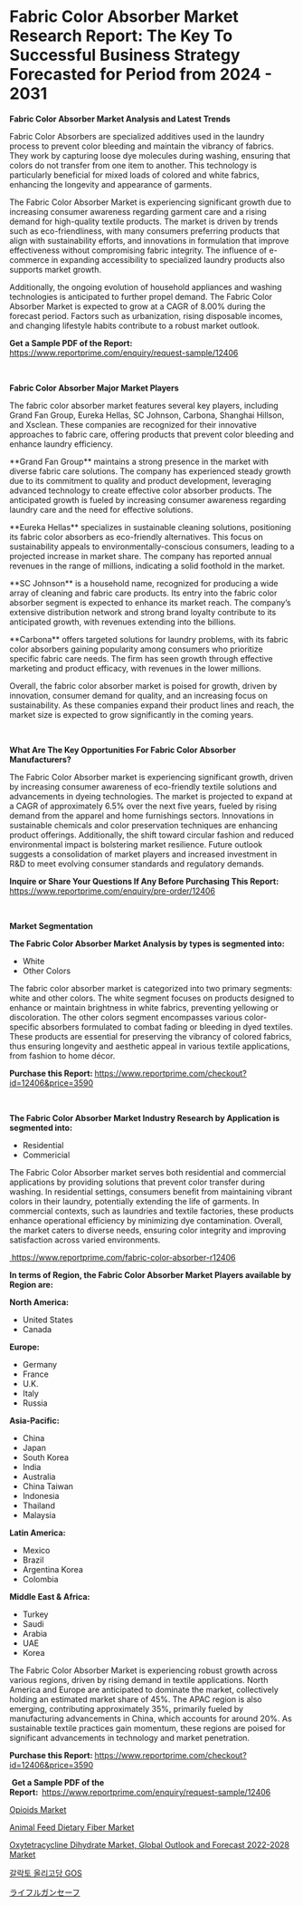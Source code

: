 <p><h1>Fabric Color Absorber Market Research Report: The Key To Successful Business Strategy Forecasted for Period from 2024 - 2031</h1></p><p><strong>Fabric Color Absorber Market Analysis and Latest Trends</strong></p>
<p><p>Fabric Color Absorbers are specialized additives used in the laundry process to prevent color bleeding and maintain the vibrancy of fabrics. They work by capturing loose dye molecules during washing, ensuring that colors do not transfer from one item to another. This technology is particularly beneficial for mixed loads of colored and white fabrics, enhancing the longevity and appearance of garments.</p><p>The Fabric Color Absorber Market is experiencing significant growth due to increasing consumer awareness regarding garment care and a rising demand for high-quality textile products. The market is driven by trends such as eco-friendliness, with many consumers preferring products that align with sustainability efforts, and innovations in formulation that improve effectiveness without compromising fabric integrity. The influence of e-commerce in expanding accessibility to specialized laundry products also supports market growth.</p><p>Additionally, the ongoing evolution of household appliances and washing technologies is anticipated to further propel demand. The Fabric Color Absorber Market is expected to grow at a CAGR of 8.00% during the forecast period. Factors such as urbanization, rising disposable incomes, and changing lifestyle habits contribute to a robust market outlook.</p></p>
<p><strong>Get a Sample PDF of the Report:&nbsp;</strong> <a href="https://www.reportprime.com/enquiry/request-sample/12406">https://www.reportprime.com/enquiry/request-sample/12406</a></p>
<p>&nbsp;</p>
<p><strong>Fabric Color Absorber Major Market Players</strong></p>
<p><p>The fabric color absorber market features several key players, including Grand Fan Group, Eureka Hellas, SC Johnson, Carbona, Shanghai Hillson, and Xsclean. These companies are recognized for their innovative approaches to fabric care, offering products that prevent color bleeding and enhance laundry efficiency.</p><p>**Grand Fan Group** maintains a strong presence in the market with diverse fabric care solutions. The company has experienced steady growth due to its commitment to quality and product development, leveraging advanced technology to create effective color absorber products. The anticipated growth is fueled by increasing consumer awareness regarding laundry care and the need for effective solutions.</p><p>**Eureka Hellas** specializes in sustainable cleaning solutions, positioning its fabric color absorbers as eco-friendly alternatives. This focus on sustainability appeals to environmentally-conscious consumers, leading to a projected increase in market share. The company has reported annual revenues in the range of millions, indicating a solid foothold in the market.</p><p>**SC Johnson** is a household name, recognized for producing a wide array of cleaning and fabric care products. Its entry into the fabric color absorber segment is expected to enhance its market reach. The company’s extensive distribution network and strong brand loyalty contribute to its anticipated growth, with revenues extending into the billions.</p><p>**Carbona** offers targeted solutions for laundry problems, with its fabric color absorbers gaining popularity among consumers who prioritize specific fabric care needs. The firm has seen growth through effective marketing and product efficacy, with revenues in the lower millions.</p><p>Overall, the fabric color absorber market is poised for growth, driven by innovation, consumer demand for quality, and an increasing focus on sustainability. As these companies expand their product lines and reach, the market size is expected to grow significantly in the coming years.</p></p>
<p>&nbsp;</p>
<p><strong>What Are The Key Opportunities For Fabric Color Absorber Manufacturers?</strong></p>
<p><p>The Fabric Color Absorber market is experiencing significant growth, driven by increasing consumer awareness of eco-friendly textile solutions and advancements in dyeing technologies. The market is projected to expand at a CAGR of approximately 6.5% over the next five years, fueled by rising demand from the apparel and home furnishings sectors. Innovations in sustainable chemicals and color preservation techniques are enhancing product offerings. Additionally, the shift toward circular fashion and reduced environmental impact is bolstering market resilience. Future outlook suggests a consolidation of market players and increased investment in R&D to meet evolving consumer standards and regulatory demands.</p></p>
<p><strong>Inquire or Share Your Questions If Any Before Purchasing This Report:</strong> <a href="https://www.reportprime.com/enquiry/pre-order/12406">https://www.reportprime.com/enquiry/pre-order/12406</a></p>
<p>&nbsp;</p>
<p><strong>Market Segmentation</strong></p>
<p><strong>The Fabric Color Absorber Market Analysis by types is segmented into:</strong></p>
<p><ul><li>White</li><li>Other Colors</li></ul></p>
<p><p>The fabric color absorber market is categorized into two primary segments: white and other colors. The white segment focuses on products designed to enhance or maintain brightness in white fabrics, preventing yellowing or discoloration. The other colors segment encompasses various color-specific absorbers formulated to combat fading or bleeding in dyed textiles. These products are essential for preserving the vibrancy of colored fabrics, thus ensuring longevity and aesthetic appeal in various textile applications, from fashion to home décor.</p></p>
<p><strong>Purchase this Report:&nbsp;</strong><a href="https://www.reportprime.com/checkout?id=12406&price=3590">https://www.reportprime.com/checkout?id=12406&price=3590</a></p>
<p>&nbsp;</p>
<p><strong>The Fabric Color Absorber Market Industry Research by Application is segmented into:</strong></p>
<p><ul><li>Residential</li><li>Commericial</li></ul></p>
<p><p>The Fabric Color Absorber market serves both residential and commercial applications by providing solutions that prevent color transfer during washing. In residential settings, consumers benefit from maintaining vibrant colors in their laundry, potentially extending the life of garments. In commercial contexts, such as laundries and textile factories, these products enhance operational efficiency by minimizing dye contamination. Overall, the market caters to diverse needs, ensuring color integrity and improving satisfaction across varied environments.</p></p>
<p><a href="https://www.reportprime.com/fabric-color-absorber-r12406">&nbsp;https://www.reportprime.com/fabric-color-absorber-r12406</a></p>
<p><strong>In terms of Region, the Fabric Color Absorber Market Players available by Region are:</strong></p>
<p>
    <p> <strong> North America: </strong>
        <ul>
            <li>United States</li>
            <li>Canada</li>
        </ul>
        </p> 
    <p> <strong> Europe: </strong>
        <ul>
            <li>Germany</li>
            <li>France</li>
            <li>U.K.</li>
            <li>Italy</li>
            <li>Russia</li>
        </ul>
        </p> 
    <p> <strong> Asia-Pacific: </strong>
        <ul>
            <li>China</li>
            <li>Japan</li>
            <li>South Korea</li>
            <li>India</li>
            <li>Australia</li>
            <li>China Taiwan</li>
            <li>Indonesia</li>
            <li>Thailand</li>
            <li>Malaysia</li>
        </ul>
        </p> 
    <p> <strong> Latin America: </strong>
        <ul>
            <li>Mexico</li>
            <li>Brazil</li>
            <li>Argentina Korea</li>
            <li>Colombia</li>
        </ul>
        </p> 
    <p> <strong> Middle East & Africa: </strong>
        <ul>
            <li>Turkey</li>
            <li>Saudi</li>
            <li>Arabia</li>
            <li>UAE</li>
            <li>Korea</li>
        </ul>
    </p>
    </p>
<p><p>The Fabric Color Absorber Market is experiencing robust growth across various regions, driven by rising demand in textile applications. North America and Europe are anticipated to dominate the market, collectively holding an estimated market share of 45%. The APAC region is also emerging, contributing approximately 35%, primarily fueled by manufacturing advancements in China, which accounts for around 20%. As sustainable textile practices gain momentum, these regions are poised for significant advancements in technology and market penetration.</p></p>
<p><strong>Purchase this Report: </strong><a href="https://www.reportprime.com/checkout?id=12406&price=3590">https://www.reportprime.com/checkout?id=12406&price=3590</a></p>
<p>&nbsp;<strong>Get a Sample PDF of the Report:&nbsp;&nbsp;</strong><a href="https://www.reportprime.com/enquiry/request-sample/12406">https://www.reportprime.com/enquiry/request-sample/12406</a></p>
<p><strong></strong></p>
<p><p><a href="https://medium.com/@chiragreportprime4/market-forecasting-change-global-opioids-market-dynamics-and-future-trends-2024-2031-ada3d1d94da0">Opioids Market</a></p><p><a href="https://issuu.com/reportprime-2/docs/animal-feed-dietary-fiber-market-si_6b0b56e7f23090">Animal Feed Dietary Fiber Market</a></p><p><a href="https://www.linkedin.com/pulse/oxytetracycline-dihydrate-market-global-outlook-forecast-n4wce?trackingId=iiOhPNdZRFaEDq4zZ%2BFnsA%3D%3D">Oxytetracycline Dihydrate Market, Global Outlook and Forecast 2022-2028 Market</a></p><p><a href="https://medium.com/@joshuapierce88/%ED%98%81%EC%8B%A0%EC%9D%98-%EB%AF%B8%EB%9E%98-%EA%B8%80%EB%A1%9C%EB%B2%8C-%EA%B0%88%EB%9D%BD%ED%86%A0-%EC%98%AC%EB%A6%AC%EA%B3%A0%EB%8B%B9-gos-%EC%8B%9C%EC%9E%A5-%EC%84%B1%EC%9E%A5-%EB%B0%8F-%EA%B8%B0%ED%9A%8C-2024-2031-1dd2d02bd336">갈락토 올리고당 GOS</a></p><p><a href="https://medium.com/@marcus7cekruer/%E3%83%A9%E3%82%A4%E3%83%95%E3%83%AB%E9%8A%83%E4%BF%9D%E7%AE%A1%E5%BA%AB%E3%81%AE%E5%B8%82%E5%A0%B4%E8%A6%8F%E6%A8%A1%E3%81%A8%E3%82%B7%E3%82%A7%E3%82%A2%E5%88%86%E6%9E%90-%E6%88%90%E9%95%B7%E3%83%88%E3%83%AC%E3%83%B3%E3%83%89%E3%81%A8%E4%BA%88%E6%B8%AC-2024%E5%B9%B4-2031%E5%B9%B4-35b7d785b772">ライフルガンセーフ</a></p></p>